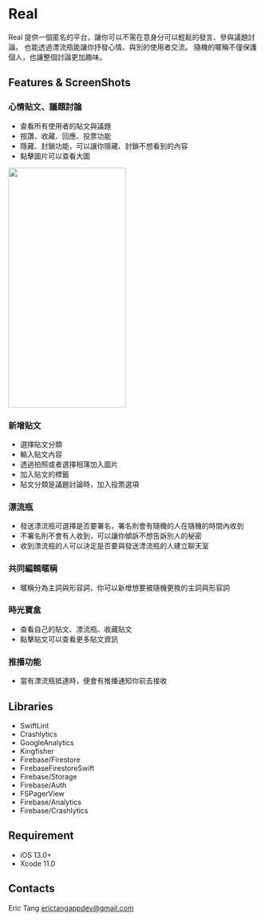 # Real

Real 提供一個匿名的平台，讓你可以不需在意身分可以輕鬆的發言、參與議題討論。
也能透過漂流瓶能讓你抒發心情、與別的使用者交流。
隨機的暱稱不僅保護個人，也讓整個討論更加趣味。

## Features & ScreenShots

### 心情貼文、議題討論
+ 查看所有使用者的貼文與議題
+ 按讚、收藏、回應、投票功能
+ 隱藏、封鎖功能，可以讓你隱藏、封鎖不想看到的內容
+ 點擊圖片可以查看大圖

<img src= "https://github.com/ericTang12345/Images/blob/main/Image%20from%20iOS.gif" width= 234.5 height= 480>

### 新增貼文
+ 選擇貼文分類
+ 輸入貼文內容
+ 透過拍照或者選擇相簿加入圖片
+ 加入貼文的標籤
+ 貼文分類是議題討論時，加入投票選項

### 漂流瓶
+ 發送漂流瓶可選擇是否要署名，署名則會有隨機的人在隨機的時間內收到
+ 不署名則不會有人收到，可以讓你傾訴不想告訴別人的秘密
+ 收到漂流瓶的人可以決定是否要與發送漂流瓶的人建立聊天室
   
### 共同編輯暱稱
+ 暱稱分為主詞與形容詞，你可以新增想要被隨機更換的主詞與形容詞

### 時光寶盒
+ 查看自己的貼文、漂流瓶、收藏貼文
+ 點擊貼文可以查看更多貼文資訊
    
### 推播功能
+ 當有漂流瓶抵達時，便會有推播通知你前去接收

## Libraries
+ SwiftLint
+ Crashlytics
+ GoogleAnalytics
+ Kingfisher
+ Firebase/Firestore
+ FirebaseFirestoreSwift
+ Firebase/Storage
+ Firebase/Auth
+ FSPagerView
+ Firebase/Analytics
+ Firebase/Crashlytics

## Requirement
+ iOS 13.0+
+ Xcode 11.0

## Contacts
Eric Tang erictangappdev@gmail.com
